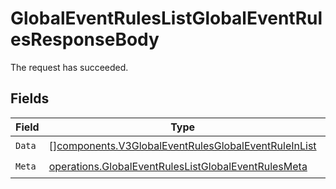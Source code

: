 # GlobalEventRulesListGlobalEventRulesResponseBody

The request has succeeded.


## Fields

| Field                                                                                                                      | Type                                                                                                                       | Required                                                                                                                   | Description                                                                                                                |
| -------------------------------------------------------------------------------------------------------------------------- | -------------------------------------------------------------------------------------------------------------------------- | -------------------------------------------------------------------------------------------------------------------------- | -------------------------------------------------------------------------------------------------------------------------- |
| `Data`                                                                                                                     | [][components.V3GlobalEventRulesGlobalEventRuleInList](../../models/components/v3globaleventrulesglobaleventruleinlist.md) | :heavy_check_mark:                                                                                                         | N/A                                                                                                                        |
| `Meta`                                                                                                                     | [operations.GlobalEventRulesListGlobalEventRulesMeta](../../models/operations/globaleventruleslistglobaleventrulesmeta.md) | :heavy_check_mark:                                                                                                         | N/A                                                                                                                        |